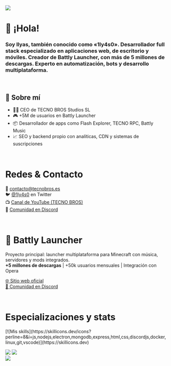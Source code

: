 <img src="https://cdn.discordapp.com/banners/534767171579019266/a_f853a258e1d11ccf66281f99ae9d114d.gif?size=1024" align=center>
<h1>
 👋 ¡Hola!
</h1>
<h3>
  Soy Ilyas, también conocido como <b>«1ly4s0»</b>. Desarrollador full stack especializado en aplicaciones web, de escritorio y móviles. Creador de <b>Battly Launcher</b>, con más de 5 millones de descargas. Experto en automatización, bots y desarrollo multiplataforma.
</h3>
<br>

<h2>🧠 Sobre mí</h2>
<ul>
  <li>👨‍💻 CEO de TECNO BROS Studios SL</li>
  <li>🎮 +5M de usuarios en Battly Launcher</li>
  <li>📦 Desarrollador de apps como Flash Explorer, TECNO RPC, Battly Music</li>
  <li>📈 SEO y backend propio con analíticas, CDN y sistemas de suscripciones</li>
</ul>

<br>

<h1>Redes & Contacto</h1>
<p>
  📧 <a href="mailto:contacto@tecnobros.es">contacto@tecnobros.es</a><br>
  🐦 <a href="https://twitter.com/1ly4s0">@1ly4s0</a> en Twitter<br>
  📺 <a href="https://youtube.com/tecnobros">Canal de YouTube (TECNO BROS)</a><br>
  💬 <a href="https://discord.gg/tecno-bros-885235460178342009">Comunidad en Discord</a>
</p>

<br>
<h1>🚀 Battly Launcher</h1>
<p>
  Proyecto principal: launcher multiplataforma para Minecraft con música, servidores y mods integrados.<br>
  <b>+5 millones de descargas</b> | +50k usuarios mensuales | Integración con Opera
</p>
<p>
  <a href="https://battlylauncher.com">🌐 Sitio web oficial</a><br>
  <a href="https://discord.gg/tecno-bros-885235460178342009">💬 Comunidad en Discord</a>
</p>

<br>
 <h1>
 Especializaciones y stats
</h1>
[![Mis skills](https://skillicons.dev/icons?perline=8&i=js,nodejs,electron,mongodb,express,html,css,discordjs,docker,linux,git,vscode)](https://skillicons.dev)

<p>
  <a href="https://github.com/1ly4s0"><img src="https://stats.techy.lol/api?username=1ly4s0&count_private=true&show_icons=true&theme=dark&cache_seconds=7200&hide_title=true&include_all_commits=true&card_width=300" /></a>
  <a href="https://github.com/1ly4s0"><img src="https://stats.techy.lol/api/top-langs/?username=1ly4s0&layout=compact&card_width=306&theme=dark&hide_title=false&langs_count=6" /></a>
  <br>
  <a href="https://github.com/1ly4s0"><img src="https://github-readme-streak-stats.herokuapp.com?user=1ly4s0&theme=dark"></a>
</p>

